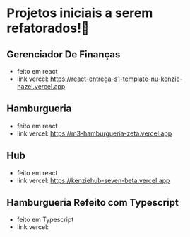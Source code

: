 # Projetos iniciais a serem refatorados!🌱

## Gerenciador De Finanças 
 - feito em react
 - link vercel: https://react-entrega-s1-template-nu-kenzie-hazel.vercel.app
 
 ## Hamburgueria
 - feito em react
 - link vercel: https://m3-hamburgueria-zeta.vercel.app
 
  ## Hub
 - feito em react
 - link vercel: https://kenziehub-seven-beta.vercel.app
   
  ## Hamburgueria Refeito com Typescript
 - feito em Typescript
 - link vercel: 
 
 
 

